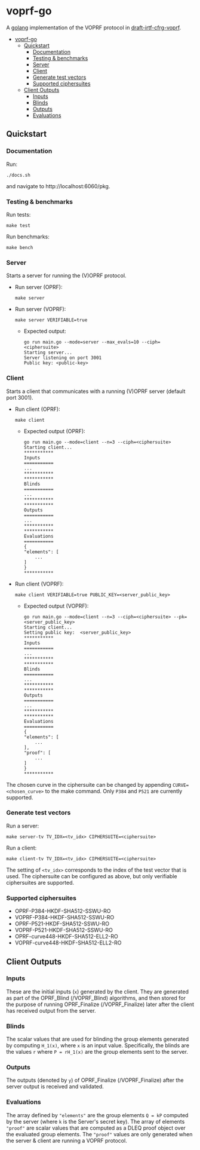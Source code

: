 # voprf-go

A [golang](https://golang.org/) implementation of the VOPRF protocol in
[draft-irtf-cfrg-voprf](https://datatracker.ietf.org/doc/draft-irtf-cfrg-voprf/).

- [voprf-go](#voprf-go)
  - [Quickstart](#quickstart)
    - [Documentation](#documentation)
    - [Testing & benchmarks](#testing--benchmarks)
    - [Server](#server)
    - [Client](#client)
    - [Generate test vectors](#generate-test-vectors)
    - [Supported ciphersuites](#supported-ciphersuites)
  - [Client Outputs](#client-outputs)
    - [Inputs](#inputs)
    - [Blinds](#blinds)
    - [Outputs](#outputs)
    - [Evaluations](#evaluations)

## Quickstart

### Documentation

Run:

```
./docs.sh
```

and navigate to http://localhost:6060/pkg.

### Testing & benchmarks

Run tests:

```
make test
```

Run benchmarks:

```
make bench
```

### Server

Starts a server for running the (V)OPRF protocol.

- Run server (OPRF):

    ```
    make server
    ```

- Run server (VOPRF):

    ```
    make server VERIFIABLE=true
    ```

    - Expected output:

        ```
        go run main.go --mode=server --max_evals=10 --ciph=<ciphersuite>
        Starting server...
        Server listening on port 3001
        Public key: <public-key>
        ```

### Client

Starts a client that communicates with a running (V)OPRF server (default port 3001).

- Run client (OPRF):

    ```
    make client
    ```

  - Expected output (OPRF):

      ```
      go run main.go --mode=client --n=3 --ciph=<ciphersuite>
      Starting client...
      ***********
      Inputs
      ===========
      ...
      ***********
      ***********
      Blinds
      ===========
      ...
      ***********
      ***********
      Outputs
      ===========
      ...
      ***********
      ***********
      Evaluations
      ===========
      {
      "elements": [
          ...
      ]
      }
      ***********
      ```

- Run client (VOPRF):

    ```
    make client VERIFIABLE=true PUBLIC_KEY=<server_public_key>
    ```

  - Expected output (VOPRF):

      ```
      go run main.go --mode=client --n=3 --ciph=<ciphersuite> --pk=<server_public_key>
      Starting client...
      Setting public key:  <server_public_key>
      ***********
      Inputs
      ===========
      ...
      ***********
      ***********
      Blinds
      ===========
      ...
      ***********
      ***********
      Outputs
      ===========
      ...
      ***********
      ***********
      Evaluations
      ===========
      {
      "elements": [
          ...
      ],
      "proof": [
          ...
      ]
      }
      ***********
      ```

The chosen curve in the ciphersuite can be changed by appending
`CURVE=<chosen_curve>` to the make command. Only `P384` and `P521` are currently
supported.

### Generate test vectors

Run a server:

```
make server-tv TV_IDX=<tv_idx> CIPHERSUITE=<ciphersuite>
```

Run a client:

```
make client-tv TV_IDX=<tv_idx> CIPHERSUITE=<ciphersuite>
```

The setting of `<tv_idx>` corresponds to the index of the test vector that is
used. The ciphersuite can be configured as above, but only verifiable
ciphersuites are supported.

### Supported ciphersuites

- OPRF-P384-HKDF-SHA512-SSWU-RO
- VOPRF-P384-HKDF-SHA512-SSWU-RO
- OPRF-P521-HKDF-SHA512-SSWU-RO
- VOPRF-P521-HKDF-SHA512-SSWU-RO
- OPRF-curve448-HKDF-SHA512-ELL2-RO
- VOPRF-curve448-HKDF-SHA512-ELL2-RO

## Client Outputs

### Inputs

These are the initial inputs (`x`) generated by the client. They are generated as part
of the OPRF_Blind (/VOPRF_Blind) algorithms, and then stored for the purpose of
running OPRF_Finalize (/VOPRF_Finalize) later after the client has received
output from the server.

### Blinds

The scalar values that are used for blinding the group elements generated by
computing `H_1(x)`, where `x` is an input value. Specifically, the blinds are
the values `r` where `P = rH_1(x)` are the group elements sent to the server.

### Outputs

The outputs (denoted by `y`) of OPRF_Finalize (/VOPRF_Finalize) after the server
output is received and validated.

### Evaluations

The array defined by `"elements"` are the group elements `Q = kP` computed by
the server (where `k` is the Server's secret key). The array of elements
`"proof"` are scalar values that are computed as a DLEQ proof object over the
evaluated group elements. The `"proof"` values are only generated when the
server & client are running a VOPRF protocol.

